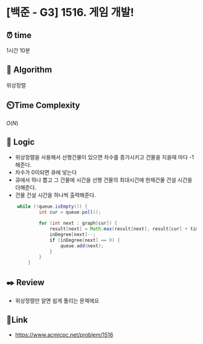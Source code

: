 # [백준 - G3] 1516. 게임 개발!
 
## ⏰  **time**
1시간 10분

## :pushpin: **Algorithm**
위상정렬

## ⏲️**Time Complexity**
$O(N)$

## :round_pushpin: **Logic**

- 위상정렬을 사용해서 선행건물이 있으면 차수를 증가시키고 건물을 지을때 마다 -1해준다.
- 차수가 0이되면 큐에 넣는다
- 큐에서 하나 뽑고 그 건물에 시간을 선행 건물의 최대시간에 현재건물 건설 시간을 더해준다.
- 건물 건설 시간을 하나씩 출력해준다.

```java
	while (!queue.isEmpty()) {
            int cur = queue.poll();

            for (int next : graph[cur]) {
                result[next] = Math.max(result[next], result[cur] + time[next]);
                inDegree[next]--;
                if (inDegree[next] == 0) {
                    queue.add(next);
                }
            }
        }
```

## :black_nib: **Review**
- 위상정렬만 알면 쉽게 풀리는 문제에요

## 📡**Link**
- https://www.acmicpc.net/problem/1516
